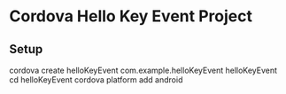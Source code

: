 # Cordova Hello Key Event  Project
## Setup
cordova create helloKeyEvent com.example.helloKeyEvent helloKeyEvent
cd helloKeyEvent
cordova platform add android